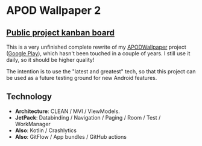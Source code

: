 # APOD Wallpaper 2

## [Public project kanban board](https://github.com/JakeSteam/Apod-Wallpaper-2/projects/1)

This is a very unfinished complete rewrite of my [APODWallpaper](https://github.com/JakeSteam/APODWallpaper) project ([Google Play](https://play.google.com/store/apps/details?id=uk.co.jakelee.apodwallpaper&hl=en_GB)), which hasn't been touched in a couple of years. I still use it daily, so it should be higher quality!

The intention is to use the "latest and greatest" tech, so that this project can be used as a future testing ground for new Android features.

## Technology

* **Architecture**: CLEAN / MVI / ViewModels.
* **JetPack**: Databinding / Navigation / Paging / Room / Test / WorkManager
* **Also**: Kotlin / Crashlytics
* **Also**: GitFlow / App bundles / GitHub actions
